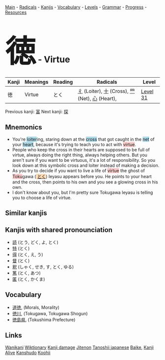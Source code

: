 <style> bigfont {font-size: 100px}</style>
[Main](../README.md) -
[Radicals](../radicals.md) -
[Kanjis](../kanjis.md) -
[Vocabulary](../vocabulary.md) -
[Levels](../levels.md) -
[Grammar](../grammar.md) - 
[Progress](../progress.md) -
[Resources](../resources.md)
# <bigfont> 徳</bigfont> - Virtue 

| Kanji | Meanings | Reading | Radicals | Level |
| --- | --- | --- | --- | --- |
| 徳 | Virtue | とく | [彳](../radicals/彳.md) (Loiter), [十](../radicals/十.md) (Cross), [罒](../radicals/罒.md) (Net), [心](../radicals/心.md) (Heart),  | [Level 31](../levels/wk_level31.md) |

Previous kanji: [富](富.md) Next kanji: [探](探.md) 

## Mnemonics
 * You're <span style="background-color:#ADD8E6"> loiter</span>ing, staring down at the <span style="background-color:#ADD8E6"> cross</span> that got caught in the <span style="background-color:#ADD8E6"> net</span> of your <span style="background-color:#ADD8E6"> heart</span>, because it's trying to teach you to act with <span style="background-color:#ffcccb"> virtue</span>.
* People who keep the cross in their hearts are supposed to be full of virtue, always doing the right thing, always helping others. But you aren't sure if you want to be virtuous, it's a lot of responsibility. So you look down at this symbolic cross and loiter instead of making a decision.
* As you try to decide if you want to live a life of <span style="background-color:#ffcccb"> virtue</span> the ghost of <span style="background-color:#ffcccb"> Toku</span>gawa (<span style="background-color:#fed8b1"> [とく](https://jisho.org/search/とく)</span>) Ieyasu appears before you. He points to your heart and the cross, then points to his own and you see a glowing cross in his own.
* I don't know about you, but I'm pretty sure Tokugawa Ieyasu is telling you to choose a life of virtue.


## Similar kanjis
 


## Kanjis with shared pronounciation
 * [読](読.md) (とう, どく, よ, とく)
* [特](特.md) (とく)
* [得](得.md) (とく, え, う)
* [督](督.md) (とく)
* [釈](釈.md) (しゃく, せき, す, とく, ゆる)
* [篤](篤.md) (とく, あつ)
* [匿](匿.md) (とく, かくま)



## Vocabulary
 * [道徳](../vocabulary/徳.md), (Morals, Morality)
* [徳川](../vocabulary/徳.md), (Tokugawa, Tokugawa Shogun)
* [徳島県](../vocabulary/徳.md), (Tokushima Prefecture)




## Links 


[Wanikani](https://www.wanikani.com/kanji/徳)
[Wiktionary](https://en.wiktionary.org/wiki/徳)
[Kanji damage](http://www.kanjidamage.com/kanji/search?utf8=✓&q=徳)
[Jitenon](https://jitenon.com/kanji/徳)
[Tanoshii japanese](https://www.tanoshiijapanese.com/dictionary/kanji.cfm?k=徳)
[Baike](https://baike.baidu.com/item/徳),
[Kanji Alive](https://app.kanjialive.com/徳)
[Kanshudo](https://www.kanshudo.com/searchmn?q=徳)
[Koohii](https://kanji.koohii.com/study/kanji/徳)
